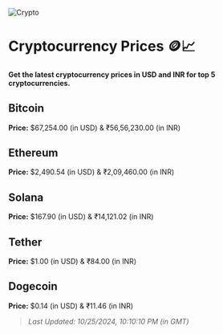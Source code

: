 
![Crypto](https://www.techguide.com.au/wp-content/uploads/2020/11/crypto3.jpeg)

# Cryptocurrency Prices 🪙📈

#### Get the latest cryptocurrency prices in USD and INR for top 5 cryptocurrencies.

## Bitcoin

**Price:** $67,254.00 (in USD) & ₹56,56,230.00 (in INR)

## Ethereum

**Price:** $2,490.54 (in USD) & ₹2,09,460.00 (in INR)

## Solana

**Price:** $167.90 (in USD) & ₹14,121.02 (in INR)

## Tether

**Price:** $1.00 (in USD) & ₹84.00 (in INR)

## Dogecoin

**Price:** $0.14 (in USD) & ₹11.46 (in INR)

> _Last Updated: 10/25/2024, 10:10:10 PM (in GMT)_

